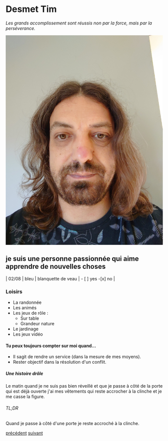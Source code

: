# Desmet Tim

_Les grands accomplissement sont réussis non par la force, mais par la perséverance._

![photo de moi](profil.jpeg)

## je suis une personne passionnée qui aime apprendre de nouvelles choses

| 02/08 | bleu | blanquette de veau | - [ ] yes -[x] no |

### Loisirs

- La randonnée
- Les animés
- Les jeux de rôle :
  - Sur table
  - Grandeur nature
- Le jardinage
- Les jeux vidéo

#### Tu peux toujours compter sur moi quand...

- Il sagit de rendre un service (dans la mesure de mes moyens).
- Rester objectif dans la résolution d'un conflit.

##### Une histoire drôle

Le matin quand je ne suis pas bien réveillé et que je passe à côté de la porte qui est déjà ouverte j'ai mes vêtements qui reste accrocher à la clinche et je me casse la figure.

###### TL;DR

Quand je passe à côté d'une porte je reste accroché à la clinche.

[précédent](https://github.com/Takowski/markdown-challenge) [suivant](https://github.com/vdourson2/markdown-challenge)
